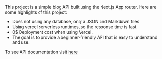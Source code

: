 This project is a simple blog API built using the Next.js App router. Here are some highlights of this project:

- Does not using any database, only a JSON and Markdown files
- Using vercel serverless runtimes, so the response time is fast
- 0$ Deployment cost when using Vercel.
- The goal is to provide a beginner-friendly API that is easy to understand and use.

To see API documentation visit [here](https://www.postman.com/maintenance-candidate-57457613/workspace/public-workspace/collection/19469946-3148bdf8-9a6b-42c8-b85a-0f430bcc3dc1?action=share&creator=19469946)
